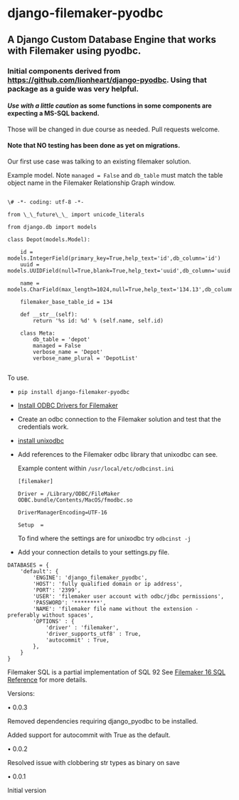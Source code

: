 # django-filemaker-pyodbc

## A Django Custom Database Engine that works with Filemaker using pyodbc.

### Initial components derived from https://github.com/lionheart/django-pyodbc. Using that package as a guide was very helpful.

#### <i>Use with a little caution</i> as some functions in some components are expecting a MS-SQL backend. 
Those will be changed in due course as needed. Pull requests welcome.

#### Note that <b>NO</b> testing has been done as yet on migrations.
Our first use case was talking to an existing filemaker solution.


Example model. Note `managed = False` and `db_table` must match the table object name in the Filemaker Relationship Graph window.

```

\# -*- coding: utf-8 -*-

from \_\_future\_\_ import unicode_literals

from django.db import models

class Depot(models.Model):

    id = models.IntegerField(primary_key=True,help_text='id',db_column='id') 
    uuid = models.UUIDField(null=True,blank=True,help_text='uuid',db_column='uuid',db_index=True,unique=True) 
    
    name = models.CharField(max_length=1024,null=True,help_text='134.13',db_column='depot_name',db_index=True)

    filemaker_base_table_id = 134

    def __str__(self):
        return '%s id: %d' % (self.name, self.id)

    class Meta:
        db_table = 'depot'
        managed = False
        verbose_name = 'Depot'
        verbose_name_plural = 'DepotList'


```


To use.

* `pip install django-filemaker-pyodbc`
* [Install ODBC Drivers for Filemaker](https://fmhelp.filemaker.com/docs/edition/en/fm_odbc_jdbc_guide.pdf)
* Create an odbc connection to the Filemaker solution and test that the credentials work.
* [install unixodbc](https://duckduckgo.com/?q=install+unixodbc)
* Add references to the Filemaker odbc library that unixodbc can see.

	Example content within `/usr/local/etc/odbcinst.ini`

	
	`[filemaker]`
	
	`Driver = /Library/ODBC/FileMaker ODBC.bundle/Contents/MacOS/fmodbc.so`
	
	`DriverManagerEncoding=UTF-16`
	
	`Setup  = `
	


	To find where the settings are for unixodbc try `odbcinst -j`
	

* Add your connection details to your settings.py file.

``` 
DATABASES = {
    'default': {
        'ENGINE': 'django_filemaker_pyodbc',
        'HOST': 'fully qualified domain or ip address',
        'PORT': '2399',
        'USER': 'filemaker user account with odbc/jdbc permissions',
        'PASSWORD': '********',
        'NAME': 'filemaker file name without the extension - preferably without spaces',
        'OPTIONS' : {
            'driver' : 'filemaker',
            'driver_supports_utf8' : True,
			'autocommit' : True,
        },
    }
}
```


Filemaker SQL is a partial implementation of SQL 92
See [Filemaker 16 SQL Reference](https://fmhelp.filemaker.com/docs/16/en/fm16_sql_reference.pdf) for more details.

Versions:

• 0.0.3

  Removed dependencies requiring django_pyodbc to be installed.
  
  Added support for autocommit with True as the default.
    
• 0.0.2 

  Resolved issue with clobbering str types as binary on save
  
• 0.0.1 

  Initial version